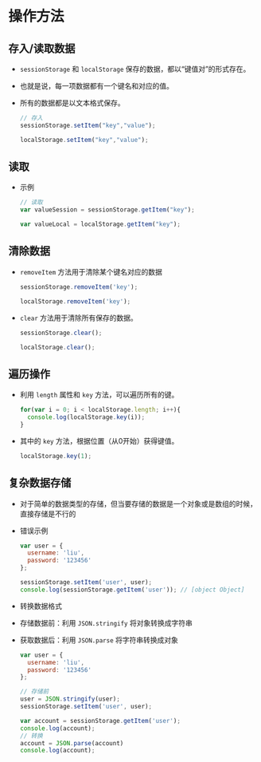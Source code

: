 # 操作方法

## 存入/读取数据

*   `sessionStorage` 和 `localStorage` 保存的数据，都以“键值对”的形式存在。

*   也就是说，每一项数据都有一个键名和对应的值。

*   所有的数据都是以文本格式保存。

    ```javascript
    // 存入
    sessionStorage.setItem("key","value");

    localStorage.setItem("key","value");
    ```

## 读取

*   示例

    ```javascript
    // 读取
    var valueSession = sessionStorage.getItem("key");

    var valueLocal = localStorage.getItem("key");
    ```

## 清除数据

*   `removeItem` 方法用于清除某个键名对应的数据

    ```javascript
    sessionStorage.removeItem('key');

    localStorage.removeItem('key');
    ```

*   `clear` 方法用于清除所有保存的数据。

    ```javascript
    sessionStorage.clear();

    localStorage.clear(); 
    ```

## 遍历操作

*   利用 `length` 属性和 `key` 方法，可以遍历所有的键。

    ```javascript
    for(var i = 0; i < localStorage.length; i++){
      console.log(localStorage.key(i));
    }
    ```

*   其中的 `key` 方法，根据位置（从0开始）获得键值。

    ```javascript
    localStorage.key(1);
    ```

## 复杂数据存储

*   对于简单的数据类型的存储，但当要存储的数据是一个对象或是数组的时候，直接存储是不行的

*   错误示例

    ```javascript
    var user = {
      username: 'liu',
      password: '123456'
    };

    sessionStorage.setItem('user', user);
    console.log(sessionStorage.getItem('user')); // [object Object]
    ```

*   转换数据格式

*   存储数据前：利用 `JSON.stringify` 将对象转换成字符串

*   获取数据后：利用 `JSON.parse` 将字符串转换成对象

    ```javascript
    var user = {
      username: 'liu',
      password: '123456'
    };

    // 存储前
    user = JSON.stringify(user);
    sessionStorage.setItem('user', user);

    var account = sessionStorage.getItem('user');
    console.log(account);
    // 转换
    account = JSON.parse(account)
    console.log(account);
    ```
